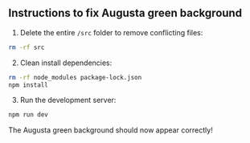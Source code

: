 ## Instructions to fix Augusta green background

1. Delete the entire `/src` folder to remove conflicting files:
```bash
rm -rf src
```

2. Clean install dependencies:
```bash
rm -rf node_modules package-lock.json
npm install
```

3. Run the development server:
```bash
npm run dev
```

The Augusta green background should now appear correctly!